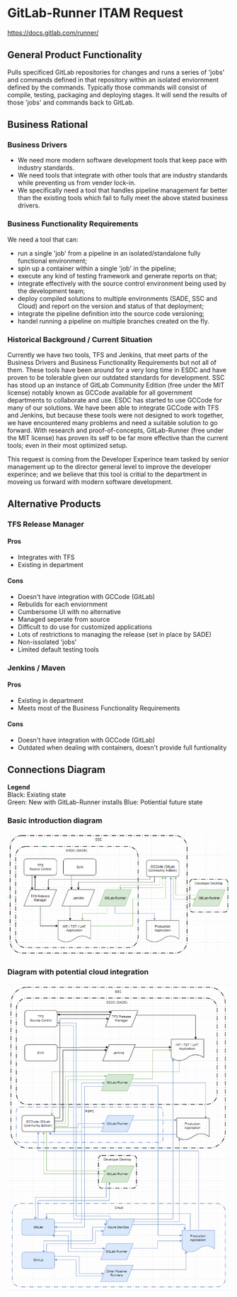 # GitLab-Runner ITAM Request 
https://docs.gitlab.com/runner/

## General Product Functionality
Pulls specificed GitLab repositories for changes and runs a series of 'jobs' and commands defined in that repository within an isolated enviornment defined by the commands. Typically those commands will consist of compile, testing, packaging and deploying stages. It will send the results of those 'jobs' and commands back to GitLab.

## Business Rational

### Business Drivers 

- We need more modern software development tools that keep pace with industry standards.  
- We need tools that integrate with other tools that are industry standards while preventing us from vender lock-in.  
- We specifically need a tool that handles pipeline management far better than the existing tools which fail to fully meet the above stated business drivers. 

### Business Functionality Requirements 

We need a tool that can: 
- run a single 'job' from a pipeline in an isolated/standalone fully functional environment; 
- spin up a container within a single 'job' in the pipeline; 
- execute any kind of testing framework and generate reports on that; 
- integrate effectively with the source control environment being used by the development team; 
- deploy compiled solutions to multiple environments (SADE, SSC and Cloud) and report on the version and status of that deployment; 
- integrate the pipeline definition into the source code versioning; 
- handel running a pipeline on multiple branches created on the fly.

### Historical Background / Current Situation 

Currently we have two tools, TFS and Jenkins, that meet parts of the Business Drivers and Business Functionality Requirements but not all of them. 
These tools have been around for a very long time in ESDC and have proven to be tolerable given our outdated standards for development. 
SSC has stood up an instance of GitLab Community Edition (free under the MIT license) notably known as GCCode available for all government departments to collaborate and use. 
ESDC has started to use GCCode for many of our solutions. 
We have been able to integrate GCCode with TFS and Jenkins, but because these tools were not designed to work together, we have encountered many problems and need a suitable solution to go forward. 
With research and proof-of-concepts, GitLab-Runner (free under the MIT license) has proven its self to be far more effective than the current tools; even in their most optimized setup. 

This request is coming from the Developer Experince team tasked by senior management up to the director general level to improve the developer experince; and we believe that this tool is critial to the department in moveing us forward with modern software development.

## Alternative Products

### TFS Release Manager

#### Pros
- Integrates with TFS
- Existing in department

#### Cons
- Doesn't have integration with GCCode (GitLab)
- Rebuilds for each enviornment
- Cumbersome UI with no alternative
- Managed seperate from source
- Difficult to do use for customized applications
- Lots of restrictions to managing the release (set in place by SADE)
- Non-issolated 'jobs'
- Limited default testing tools

### Jenkins / Maven

#### Pros
- Existing in department
- Meets most of the Business Functionality Requirements

#### Cons
- Doesn't have integration with GCCode (GitLab)
- Outdated when dealing with containers, doesn't provide full funtionality

## Connections Diagram
**Legend**  
Black: Existing state  
Green: New with GitLab-Runner installs
Blue: Potiential future state

### Basic introduction diagram
![Connections Diagram](https://github.com/esdc-devx/DX-Notes/blob/gitlab-runner/software-requests/gitlab-runner/GitLab-Runner_ConnectionDiagram.PNG)


### Diagram with potential cloud integration
![Connections Diagram With Cloud](https://github.com/esdc-devx/DX-Notes/blob/gitlab-runner/software-requests/gitlab-runner/GitLab-Runner_ConnectionDiagram_WithCloud.PNG)
